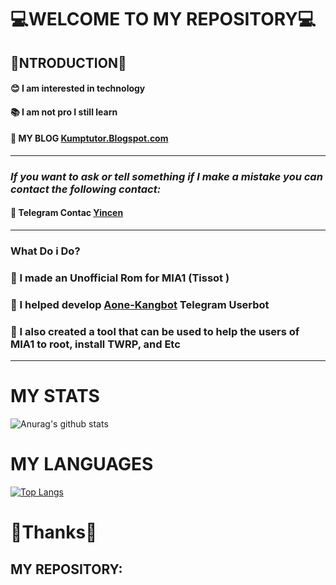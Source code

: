 # **💻WELCOME TO MY REPOSITORY💻**

## 👤NTRODUCTION👤

#### 😊 I am interested in technology

#### 📚  I am not pro I still learn

#### 📍 MY BLOG [Kumptutor.Blogspot.com](https://Kumptutor.Blogspot.com)

------

### ***If you want to ask or tell something if I make a mistake you can contact the following contact:***

#### 👤 Telegram Contac [Yincen](https://t.me/yincen)

------

### What Do i Do? 

### 🔗 I made an Unofficial Rom for MIA1 (Tissot ) 

### 🔗 I helped develop [Aone-Kangbot](https://github.com/aone-id/aone-kangbot) Telegram Userbot

### 🔗 I also created a tool that can be used to help the users of MIA1 to root, install TWRP, and Etc

------

# MY STATS
![Anurag's github stats](https://github-readme-stats.vercel.app/api?username=yincen17&theme=vue&show_icons=tr)


# MY LANGUAGES
[![Top Langs](https://github-readme-stats.vercel.app/api/top-langs/?username=yincen17&)](https://github.com/yincen17&/github-readme-stats)
# **🙏Thanks🙏**

## MY REPOSITORY:




